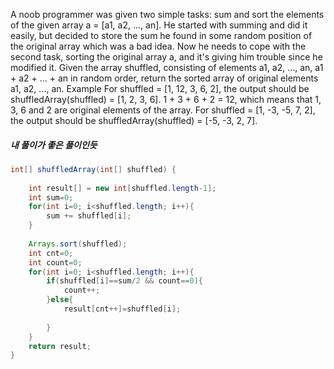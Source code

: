 A noob programmer was given two simple tasks: sum and sort the elements of the given array
a = [a1, a2, ..., an]. He started with summing and did it easily, but decided to store the sum he found in some random position of the original array which was a bad idea. Now he needs to cope with the second task, sorting the original array a, and it's giving him trouble since he modified it.
Given the array shuffled, consisting of elements a1, a2, ..., an, a1 + a2 + ... + an in random order, return the sorted array of original elements a1, a2, ..., an.
Example
For shuffled = [1, 12, 3, 6, 2], the output should be
shuffledArray(shuffled) = [1, 2, 3, 6].
1 + 3 + 6 + 2 = 12, which means that 1, 3, 6 and 2 are original elements of the array.
For shuffled = [1, -3, -5, 7, 2], the output should be
shuffledArray(shuffled) = [-5, -3, 2, 7].
##### 내 풀이가 좋은 풀이인듯
```java
int[] shuffledArray(int[] shuffled) {
    
    int result[] = new int[shuffled.length-1];
    int sum=0;
    for(int i=0; i<shuffled.length; i++){
        sum += shuffled[i];
    }
    
    Arrays.sort(shuffled);
    int cnt=0;
    int count=0;
    for(int i=0; i<shuffled.length; i++){
        if(shuffled[i]==sum/2 && count==0){
            count++;
        }else{
            result[cnt++]=shuffled[i];
            
        }
    }    
    return result;
}
```